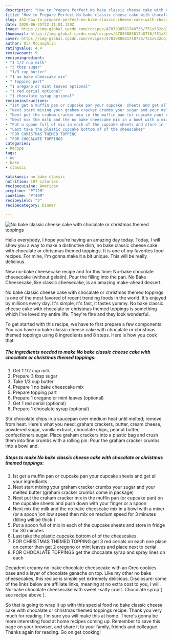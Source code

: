 ```yaml
---
description: "How to Prepare Perfect No bake classic cheese cake with chocalate or christmas themed toppings"
title: "How to Prepare Perfect No bake classic cheese cake with chocalate or christmas themed toppings"
slug: 452-how-to-prepare-perfect-no-bake-classic-cheese-cake-with-chocalate-or-christmas-themed-toppings
date: 2020-06-25T22:11:01.120Z
image: https://img-global.cpcdn.com/recipes/4783980581748736/751x532cq70/no-bake-classic-cheese-cake-with-chocalate-or-christmas-themed-toppings-recipe-main-photo.jpg
thumbnail: https://img-global.cpcdn.com/recipes/4783980581748736/751x532cq70/no-bake-classic-cheese-cake-with-chocalate-or-christmas-themed-toppings-recipe-main-photo.jpg
cover: https://img-global.cpcdn.com/recipes/4783980581748736/751x532cq70/no-bake-classic-cheese-cake-with-chocalate-or-christmas-themed-toppings-recipe-main-photo.jpg
author: Ola McLaughlin
ratingvalue: 4.4
reviewcount: 9
recipeingredient:
- "1 1/2 cup milk"
- "3 tbsp sugar"
- "1/3 cup butter"
- "1 no bake cheescake mix"
- " topping part"
- "1 oregano or mint leaves optional"
- "1 red cerial optional"
- "1 chocalate syrap optional"
recipeinstructions:
- "Ist get a muffin pan or cupcake pan your cupcake  sheets and get all your ingrediants"
- "Next start mixing your graham cracker crumbs your sugar and your melted butter (graham cracker crumbs come in package)"
- "Next put the craham cracker mix in the muffin pan (or cupcake pan) on the cupcake sheets and push down with your finger or a spoon"
- "Next mix the milk and the no bake cheescake mix in a bowl with a mixer (or a spoon )on low speed then mix on medium speed for 3 minutes (filling will be thick )"
- "Put a spoon full of mix in each of the cupcake sheets and store in fridge for 30 minutes"
- "Last take the plastic cupcake bottom of of the cheescakes"
- "FOR CHRISTMAS THEMED TOPPING                                                                                          get 3 red cerials on each one place on center then get 2 oregono or mint leaves and place next to cerial"
- "FOR CHOCALATE TOPPINGS                                                                                       get the chocalate syrap and spray lines on each"
categories:
- Recipe
tags:
- no
- bake
- classic

katakunci: no bake classic 
nutrition: 187 calories
recipecuisine: American
preptime: "PT12M"
cooktime: "PT49M"
recipeyield: "3"
recipecategory: Dinner

---
```



![No bake classic cheese cake with chocalate or christmas themed toppings](https://img-global.cpcdn.com/recipes/4783980581748736/751x532cq70/no-bake-classic-cheese-cake-with-chocalate-or-christmas-themed-toppings-recipe-main-photo.jpg)

Hello everybody, I hope you're having an amazing day today. Today, I will show you a way to make a distinctive dish, no bake classic cheese cake with chocalate or christmas themed toppings. It is one of my favorites food recipes. For mine, I'm gonna make it a bit unique. This will be really delicious.

New no-bake cheesecake recipe and for this time: No-bake chocolate cheesecake (without gelatin). Pour the filling into the pan. No Bake Cheesecake, like classic cheesecake, is an amazing make-ahead dessert.

No bake classic cheese cake with chocalate or christmas themed toppings is one of the most favored of recent trending foods in the world. It's enjoyed by millions every day. It's simple, it's fast, it tastes yummy. No bake classic cheese cake with chocalate or christmas themed toppings is something which I've loved my entire life. They're fine and they look wonderful.


To get started with this recipe, we have to first prepare a few components. You can have no bake classic cheese cake with chocalate or christmas themed toppings using 8 ingredients and 8 steps. Here is how you cook that.

<!--inarticleads1-->

##### The ingredients needed to make No bake classic cheese cake with chocalate or christmas themed toppings:

1. Get 1 1/2 cup milk
1. Prepare 3 tbsp sugar
1. Take 1/3 cup butter
1. Prepare 1 no bake cheescake mix
1. Prepare  topping part
1. Prepare 1 oregano or mint leaves (optional)
1. Get 1 red cerial (optional)
1. Prepare 1 chocalate syrap (optional)


Stir chocolate chips in a saucepan over medium heat until melted; remove from heat. Here&#39;s what you need: graham crackers, butter, cream cheese, powdered sugar, vanilla extract, chocolate chips, peanut butter, confectioners sugar. Place graham crackers into a plastic bag and crush them into fine crumbs with a rolling pin. Pour the graham cracker crumbs into a bowl and. 

<!--inarticleads2-->

##### Steps to make No bake classic cheese cake with chocalate or christmas themed toppings:

1. Ist get a muffin pan or cupcake pan your cupcake  sheets and get all your ingrediants
1. Next start mixing your graham cracker crumbs your sugar and your melted butter (graham cracker crumbs come in package)
1. Next put the craham cracker mix in the muffin pan (or cupcake pan) on the cupcake sheets and push down with your finger or a spoon
1. Next mix the milk and the no bake cheescake mix in a bowl with a mixer (or a spoon )on low speed then mix on medium speed for 3 minutes (filling will be thick )
1. Put a spoon full of mix in each of the cupcake sheets and store in fridge for 30 minutes
1. Last take the plastic cupcake bottom of of the cheescakes
1. FOR CHRISTMAS THEMED TOPPING                                                                                          get 3 red cerials on each one place on center then get 2 oregono or mint leaves and place next to cerial
1. FOR CHOCALATE TOPPINGS                                                                                       get the chocalate syrap and spray lines on each


Decadent creamy no-bake chocolate cheesecake with an Oreo cookies base and a layer of chocolate ganache on top. Like my other no bake cheesecakes, this recipe is simple yet extremely delicious. Disclosure: some of the links below are affiliate links, meaning at no extra cost to you, I will. No-bake chocolate cheesecake with sweet -salty crust. Chocolate syrup ( see recipe above ). 

So that is going to wrap it up with this special food no bake classic cheese cake with chocalate or christmas themed toppings recipe. Thank you very much for reading. I'm sure you will make this at home. There's gonna be more interesting food at home recipes coming up. Remember to save this page on your browser, and share it to your family, friends and colleague. Thanks again for reading. Go on get cooking!
